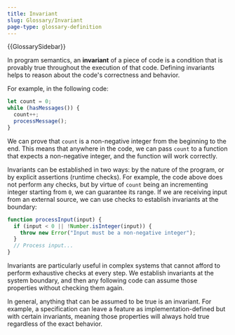```yaml
---
title: Invariant
slug: Glossary/Invariant
page-type: glossary-definition
---
```


{{GlossarySidebar}}

In program semantics, an **invariant** of a piece of code is a condition that is provably true throughout the execution of that code. Defining invariants helps to reason about the code's correctness and behavior.

For example, in the following code:

```js
let count = 0;
while (hasMessages()) {
  count++;
  processMessage();
}
```

We can prove that `count` is a non-negative integer from the beginning to the end. This means that anywhere in the code, we can pass `count` to a function that expects a non-negative integer, and the function will work correctly.

Invariants can be established in two ways: by the nature of the program, or by explicit assertions (runtime checks). For example, the code above does not perform any checks, but by virtue of `count` being an incrementing integer starting from `0`, we can guarantee its range. If we are receiving input from an external source, we can use checks to establish invariants at the boundary:

```js
function processInput(input) {
  if (input < 0 || !Number.isInteger(input)) {
    throw new Error("Input must be a non-negative integer");
  }
  // Process input...
}
```

Invariants are particularly useful in complex systems that cannot afford to perform exhaustive checks at every step. We establish invariants at the system boundary, and then any following code can assume those properties without checking them again.

In general, anything that can be assumed to be true is an invariant. For example, a specification can leave a feature as implementation-defined but with certain invariants, meaning those properties will always hold true regardless of the exact behavior.
